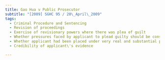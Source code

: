 ```yaml
---
title: Gao Hua v Public Prosecutor 
subtitle: "[2009] SGHC 95 / 20\_April\_2009"
tags:
  - Criminal Procedure and Sentencing
  - Revision of proceedings
  - Exercise of revisionary powers where there was plea of guilt
  - Whether pressures faced by applicant to plead guilty should be construed as \"serious injustice\"
  - Whether applicant had been placed under very real and substantial pressures by her then-counsel
  - Credibility of applicant\'s evidence

---
```


